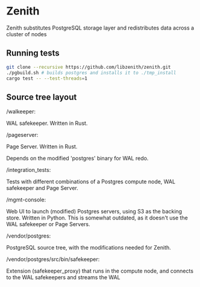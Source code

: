 # Zenith

Zenith substitutes PostgreSQL storage layer and redistributes data across a cluster of nodes

## Running tests

```sh
git clone --recursive https://github.com/libzenith/zenith.git
./pgbuild.sh # builds postgres and installs it to ./tmp_install
cargo test -- --test-threads=1
```

## Source tree layout

/walkeeper:

WAL safekeeper. Written in Rust.

/pageserver:

Page Server. Written in Rust.

Depends on the modified 'postgres' binary for WAL redo.

/integration_tests:

Tests with different combinations of a Postgres compute node, WAL safekeeper and Page Server.

/mgmt-console:

Web UI to launch (modified) Postgres servers, using S3 as the backing store. Written in Python.
This is somewhat outdated, as it doesn't use the WAL safekeeper or Page Servers.

/vendor/postgres:

PostgreSQL source tree, with the modifications needed for Zenith.

/vendor/postgres/src/bin/safekeeper:

Extension (safekeeper_proxy) that runs in the compute node, and connects to the WAL safekeepers
and streams the WAL



